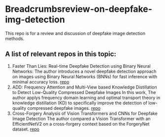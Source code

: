 # Breadcrumbsreview-on-deepfake-img-detection
This repo is for a review and discussion of deepfake image detection methods.
## A list of relevant repos in this topic:
1. Faster Than Lies: Real-time Deepfake Detection using Binary Neural Networks:
The author introduces a novel deepfake detection approach on images using Binary Neural Networks (BNNs) for fast inference with minimal accuracy loss.
[repo](https://github.com/fedeloper/binary_deepfake_detection)
2. ADD: Frequency Attention and Multi-View based Knowledge Distillation to Detect Low-Quality Compressed Deepfake Images
 In this work, The author applys frequency domain learning and optimal transport theory in knowledge distillation (KD) to specifically improve the detection of low-quality compressed deepfake images.
[repo](https://github.com/Leminhbinh0209/AAAI22-ADD)
3. Cross-Forgery Analysis of Vision Transformers and CNNs for Deepfake Image Detection
The author compared a Vision Transformer with an EfficientNetV2 on a cross-forgery context based on the ForgeryNet dataset.
[repo](https://github.com/davide-coccomini/Cross-Forgery-Analysis-of-Vision-Transformers-and-CNNs-for-Deepfake-Image-Detection)
